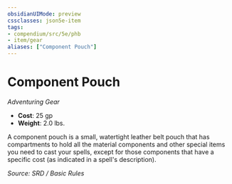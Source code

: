 ```yaml
---
obsidianUIMode: preview
cssclasses: json5e-item
tags:
- compendium/src/5e/phb
- item/gear
aliases: ["Component Pouch"]
---
```

# Component Pouch
*Adventuring Gear*  

- **Cost**: 25 gp
- **Weight**: 2.0 lbs.

A component pouch is a small, watertight leather belt pouch that has compartments to hold all the material components and other special items you need to cast your spells, except for those components that have a specific cost (as indicated in a spell's description).

*Source: SRD / Basic Rules*